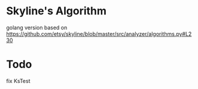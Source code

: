 # Skyline's Algorithm

golang version based on https://github.com/etsy/skyline/blob/master/src/analyzer/algorithms.py#L230


# Todo
fix KsTest
